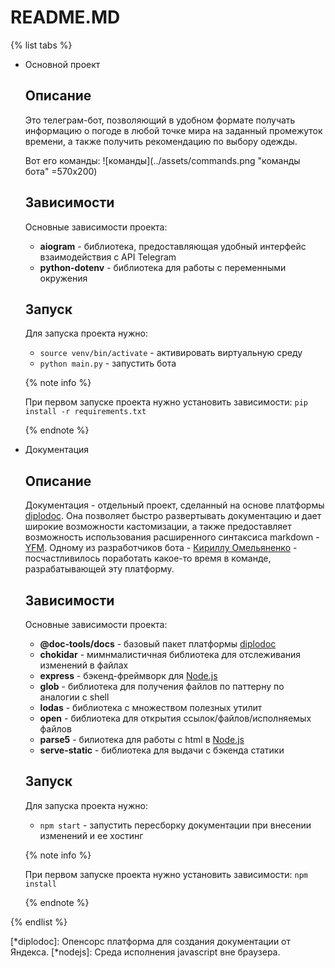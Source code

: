 # README.MD

{% list tabs %}

- Основной проект

  ## Описание

  Это телеграм-бот, позволяющий в удобном формате получать информацию о погоде в любой точке мира на заданный промежуток времени, а также получить рекомендацию по выбору одежды.

  Вот его команды:
  ![команды](../assets/commands.png "команды бота" =570x200)

  ## Зависимости

  Основные зависимости проекта:
  * **aiogram** - библиотека, предоставляющая удобный интерфейс взаимодействия с API Telegram
  * **python-dotenv** - библиотека для работы с переменными окружения

  ## Запуск

  Для запуска проекта нужно:
  * ```source venv/bin/activate``` - активировать виртуальную среду
  * ```python main.py``` - запустить бота

  {% note info %}

  При первом запуске проекта нужно установить зависимости:
  ```pip install -r requirements.txt```

  {% endnote %}

- Документация
  
  ## Описание

  Документация - отдельный проект, сделанный на основе платформы [diplodoc](https://diplodoc.com/ru "сайт проекта"). Она позволяет быстро развертывать документацию и дает широкие возможности кастомизации, а также предоставляет возможность использования расширенного синтаксиса markdown - [YFM](https://diplodoc.com/docs/ru/index-yfm "документация YFM").
  Одному из разработчиков бота - [Кириллу Омельяненко](https://github.com/kiri111enz "GitHub") - посчастливилось поработать какое-то время в команде, разрабатывающей эту платформу.

  ## Зависимости

  Основные зависимости проекта:
  * **@doc-tools/docs** - базовый пакет платформы [diplodoc](*diplodoc)
  * **chokidar** - мимнмалистичная библиотека для отслеживания изменений в файлах
  * **express** - бэкенд-фреймворк для [Node.js](https://nodejs.org/ "сайт Node.js")
  * **glob** - библиотека для получения файлов по паттерну по аналогии с shell
  * **lodas** - библиотека с множеством полезных утилит
  * **open** - библиотека для открытия ссылок/файлов/исполняемых файлов
  * **parse5** - билиотека для работы с html в [Node.js](*nodejs)
  * **serve-static** - библиотека для выдачи с бэкенда статики

  ## Запуск

  Для запуска проекта нужно:
  * ```npm start``` - запустить пересборку документации при внесении изменений и ее хостинг

  {% note info %}

  При первом запуске проекта нужно установить зависимости:
  ```npm install```

  {% endnote %}

{% endlist %}

[*diplodoc]: Опенсорс платформа для создания документации от Яндекса.
[*nodejs]: Среда исполнения javascript вне браузера.